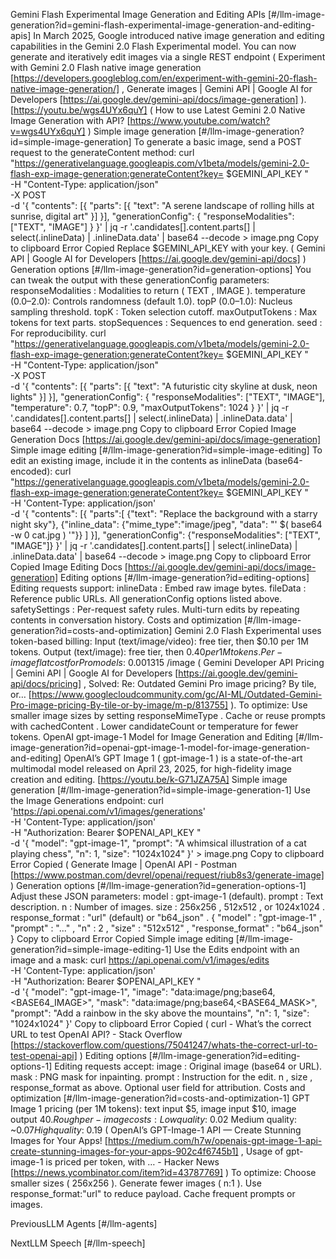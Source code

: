 Gemini Flash Experimental Image Generation and Editing APIs [#/llm-image-generation?id=gemini-flash-experimental-image-generation-and-editing-apis] In March 2025, Google introduced native image generation and editing capabilities in the Gemini 2.0 Flash Experimental model. You can now generate and iteratively edit images via a single REST endpoint ( Experiment with Gemini 2.0 Flash native image generation [https://developers.googleblog.com/en/experiment-with-gemini-20-flash-native-image-generation/] , Generate images | Gemini API | Google AI for Developers [https://ai.google.dev/gemini-api/docs/image-generation] ). [https://youtu.be/wgs4UYx6quY] ( How to use Latest Gemini 2.0 Native Image Generation with API? [https://www.youtube.com/watch?v=wgs4UYx6quY] ) Simple image generation [#/llm-image-generation?id=simple-image-generation] To generate a basic image, send a POST request to the generateContent method: curl "https://generativelanguage.googleapis.com/v1beta/models/gemini-2.0-flash-exp-image-generation:generateContent?key= $GEMINI_API_KEY " \
-H "Content-Type: application/json" \
-X POST \
-d '{
"contents": [{ "parts": [{ "text": "A serene landscape of rolling hills at sunrise, digital art" }] }],
"generationConfig": { "responseModalities": ["TEXT", "IMAGE"] }
}' | jq -r '.candidates[].content.parts[] | select(.inlineData) | .inlineData.data' | base64 --decode > image.png Copy to clipboard Error Copied Replace $GEMINI_API_KEY with your key. ( Gemini API | Google AI for Developers [https://ai.google.dev/gemini-api/docs] ) Generation options [#/llm-image-generation?id=generation-options] You can tweak the output with these generationConfig parameters: responseModalities : Modalities to return ( TEXT , IMAGE ). temperature (0.0–2.0): Controls randomness (default 1.0). topP (0.0–1.0): Nucleus sampling threshold. topK : Token selection cutoff. maxOutputTokens : Max tokens for text parts. stopSequences : Sequences to end generation. seed : For reproducibility. curl "https://generativelanguage.googleapis.com/v1beta/models/gemini-2.0-flash-exp-image-generation:generateContent?key= $GEMINI_API_KEY " \
-H "Content-Type: application/json" \
-X POST \
-d '{
"contents": [{ "parts": [{ "text": "A futuristic city skyline at dusk, neon lights" }] }],
"generationConfig": {
"responseModalities": ["TEXT", "IMAGE"],
"temperature": 0.7,
"topP": 0.9,
"maxOutputTokens": 1024
}
}' | jq -r '.candidates[].content.parts[] | select(.inlineData) | .inlineData.data' | base64 --decode > image.png Copy to clipboard Error Copied Image Generation Docs [https://ai.google.dev/gemini-api/docs/image-generation] Simple image editing [#/llm-image-generation?id=simple-image-editing] To edit an existing image, include it in the contents as inlineData (base64-encoded): curl "https://generativelanguage.googleapis.com/v1beta/models/gemini-2.0-flash-exp-image-generation:generateContent?key= $GEMINI_API_KEY " \
-H 'Content-Type: application/json' \
-d '{
"contents": [{
"parts":[
{"text": "Replace the background with a starry night sky"},
{"inline_data": {"mime_type":"image/jpeg", "data": "' $( base64 -w 0 cat.jpg ) '"}}
]
}],
"generationConfig": {"responseModalities": ["TEXT", "IMAGE"]}
}' | jq -r '.candidates[].content.parts[] | select(.inlineData) | .inlineData.data' | base64 --decode > image.png Copy to clipboard Error Copied Image Editing Docs [https://ai.google.dev/gemini-api/docs/image-generation] Editing options [#/llm-image-generation?id=editing-options] Editing requests support: inlineData : Embed raw image bytes. fileData : Reference public URLs. All generationConfig options listed above. safetySettings : Per-request safety rules. Multi-turn edits by repeating contents in conversation history. Costs and optimization [#/llm-image-generation?id=costs-and-optimization] Gemini 2.0 Flash Experimental uses token-based billing: Input (text/image/video): free tier, then $0.10 per 1M tokens. Output (text/image): free tier, then $0.40 per 1M tokens. Per-image flat cost for Pro models: ~$0.001315 /image ( Gemini Developer API Pricing | Gemini API | Google AI for Developers [https://ai.google.dev/gemini-api/docs/pricing] , Solved: Re: Outdated Gemini Pro image pricing? By tile, or… [https://www.googlecloudcommunity.com/gc/AI-ML/Outdated-Gemini-Pro-image-pricing-By-tile-or-by-image/m-p/813755] ). To optimize: Use smaller image sizes by setting responseMimeType . Cache or reuse prompts with cachedContent . Lower candidateCount or temperature for fewer tokens. OpenAI gpt-image-1 Model for Image Generation and Editing [#/llm-image-generation?id=openai-gpt-image-1-model-for-image-generation-and-editing] OpenAI’s GPT Image 1 ( gpt-image-1 ) is a state-of-the-art multimodal model released on April 23, 2025, for high-fidelity image creation and editing. [https://youtu.be/k-G71JZA75A] Simple image generation [#/llm-image-generation?id=simple-image-generation-1] Use the Image Generations endpoint: curl 'https://api.openai.com/v1/images/generations' \
-H 'Content-Type: application/json' \
-H "Authorization: Bearer $OPENAI_API_KEY " \
-d '{
"model": "gpt-image-1",
"prompt": "A whimsical illustration of a cat playing chess",
"n": 1,
"size": "1024x1024"
}' > image.png Copy to clipboard Error Copied ( Generate Image | OpenAI API - Postman [https://www.postman.com/devrel/openai/request/riub8s3/generate-image] ) Generation options [#/llm-image-generation?id=generation-options-1] Adjust these JSON parameters: model : gpt-image-1 (default). prompt : Text description. n : Number of images. size : 256x256 , 512x512 , or 1024x1024 . response_format : "url" (default) or "b64_json" . {
"model" : "gpt-image-1" ,
"prompt" : "..." ,
"n" : 2 ,
"size" : "512x512" ,
"response_format" : "b64_json"
} Copy to clipboard Error Copied Simple image editing [#/llm-image-generation?id=simple-image-editing-1] Use the Edits endpoint with an image and a mask: curl https://api.openai.com/v1/images/edits \
-H 'Content-Type: application/json' \
-H "Authorization: Bearer $OPENAI_API_KEY " \
-d '{
"model": "gpt-image-1",
"image": "data:image/png;base64,<BASE64_IMAGE>",
"mask": "data:image/png;base64,<BASE64_MASK>",
"prompt": "Add a rainbow in the sky above the mountains",
"n": 1,
"size": "1024x1024"
}' Copy to clipboard Error Copied ( curl - What’s the correct URL to test OpenAI API? - Stack Overflow [https://stackoverflow.com/questions/75041247/whats-the-correct-url-to-test-openai-api] ) Editing options [#/llm-image-generation?id=editing-options-1] Editing requests accept: image : Original image (base64 or URL). mask : PNG mask for inpainting. prompt : Instruction for the edit. n , size , response_format as above. Optional user field for attribution. Costs and optimization [#/llm-image-generation?id=costs-and-optimization-1] GPT Image 1 pricing (per 1M tokens): text input $5, image input $10, image output $40. Rough per-image costs: Low quality: ~$0.02 Medium quality: ~$0.07 High quality: ~$0.19 ( OpenAI’s GPT-Image-1 API — Create Stunning Images for Your Apps! [https://medium.com/h7w/openais-gpt-image-1-api-create-stunning-images-for-your-apps-902c4f6745b1] , Usage of gpt-image-1 is priced per token, with … - Hacker News [https://news.ycombinator.com/item?id=43787769] ) To optimize: Choose smaller sizes ( 256x256 ). Generate fewer images ( n:1 ). Use response_format:"url" to reduce payload. Cache frequent prompts or images.

PreviousLLM Agents [#/llm-agents]

NextLLM Speech [#/llm-speech]